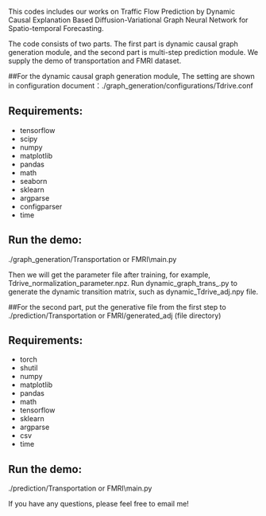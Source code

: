This codes includes our works on Traffic Flow Prediction by Dynamic Causal Explanation Based Diffusion-Variational Graph Neural Network for Spatio-temporal Forecasting.



The code consists of two parts. The first part is dynamic causal graph generation module, and the second part is multi-step prediction module. We supply the demo of transportation and FMRI dataset.

##For the dynamic causal graph generation module,
The setting are shown in configuration document：./graph_generation/configurations/Tdrive.conf
## Requirements:
* tensorflow 
* scipy 
* numpy 
* matplotlib 
* pandas 
* math 
* seaborn 
* sklearn
* argparse
* configparser
* time

## Run the demo:
./graph_generation/Transportation or FMRI\main.py

Then we will get the parameter file after training, for example, Tdrive_normalization_parameter.npz. Run dynamic_graph_trans_.py to generate the dynamic transition matrix, such as dynamic_Tdrive_adj.npy file. 




##For the second part,
put the generative file from the first step to ./prediction/Transportation or FMRI/generated_adj (file directory)

## Requirements:
* torch 
* shutil  
* numpy
* matplotlib 
* pandas 
* math 
* tensorflow 
* sklearn 
* argparse 
* csv 
* time

## Run the demo:
./prediction/Transportation or FMRI\main.py



If you have any questions, please feel free to email me!

